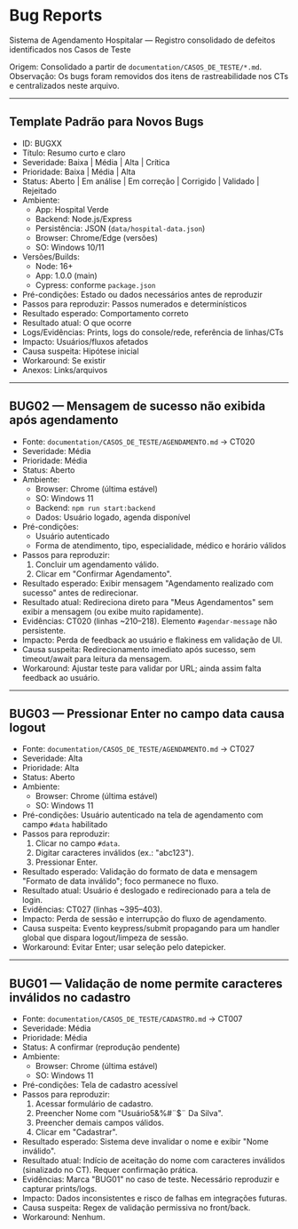 # Bug Reports
Sistema de Agendamento Hospitalar — Registro consolidado de defeitos identificados nos Casos de Teste

Origem: Consolidado a partir de `documentation/CASOS_DE_TESTE/*.md`.
Observação: Os bugs foram removidos dos itens de rastreabilidade nos CTs e centralizados neste arquivo.

---

## Template Padrão para Novos Bugs
- ID: BUGXX
- Título: Resumo curto e claro
- Severidade: Baixa | Média | Alta | Crítica
- Prioridade: Baixa | Média | Alta
- Status: Aberto | Em análise | Em correção | Corrigido | Validado | Rejeitado
- Ambiente:
  - App: Hospital Verde
  - Backend: Node.js/Express
  - Persistência: JSON (`data/hospital-data.json`)
  - Browser: Chrome/Edge (versões)
  - SO: Windows 10/11
- Versões/Builds:
  - Node: 16+
  - App: 1.0.0 (main)
  - Cypress: conforme `package.json`
- Pré-condições: Estado ou dados necessários antes de reproduzir
- Passos para reproduzir: Passos numerados e determinísticos
- Resultado esperado: Comportamento correto
- Resultado atual: O que ocorre
- Logs/Evidências: Prints, logs do console/rede, referência de linhas/CTs
- Impacto: Usuários/fluxos afetados
- Causa suspeita: Hipótese inicial
- Workaround: Se existir
- Anexos: Links/arquivos

---

## BUG02 — Mensagem de sucesso não exibida após agendamento
- Fonte: `documentation/CASOS_DE_TESTE/AGENDAMENTO.md` → CT020
- Severidade: Média
- Prioridade: Média
- Status: Aberto
- Ambiente:
  - Browser: Chrome (última estável)
  - SO: Windows 11
  - Backend: `npm run start:backend`
  - Dados: Usuário logado, agenda disponível
- Pré-condições:
  - Usuário autenticado
  - Forma de atendimento, tipo, especialidade, médico e horário válidos
- Passos para reproduzir:
  1. Concluir um agendamento válido.
  2. Clicar em "Confirmar Agendamento".
- Resultado esperado: Exibir mensagem "Agendamento realizado com sucesso" antes de redirecionar.
- Resultado atual: Redireciona direto para "Meus Agendamentos" sem exibir a mensagem (ou exibe muito rapidamente).
- Evidências: CT020 (linhas ~210–218). Elemento `#agendar-message` não persistente.
- Impacto: Perda de feedback ao usuário e flakiness em validação de UI.
- Causa suspeita: Redirecionamento imediato após sucesso, sem timeout/await para leitura da mensagem.
- Workaround: Ajustar teste para validar por URL; ainda assim falta feedback ao usuário.

---

## BUG03 — Pressionar Enter no campo data causa logout
- Fonte: `documentation/CASOS_DE_TESTE/AGENDAMENTO.md` → CT027
- Severidade: Alta
- Prioridade: Alta
- Status: Aberto
- Ambiente:
  - Browser: Chrome (última estável)
  - SO: Windows 11
- Pré-condições: Usuário autenticado na tela de agendamento com campo `#data` habilitado
- Passos para reproduzir:
  1. Clicar no campo `#data`.
  2. Digitar caracteres inválidos (ex.: "abc123").
  3. Pressionar Enter.
- Resultado esperado: Validação do formato de data e mensagem "Formato de data inválido"; foco permanece no fluxo.
- Resultado atual: Usuário é deslogado e redirecionado para a tela de login.
- Evidências: CT027 (linhas ~395–403).
- Impacto: Perda de sessão e interrupção do fluxo de agendamento.
- Causa suspeita: Evento keypress/submit propagando para um handler global que dispara logout/limpeza de sessão.
- Workaround: Evitar Enter; usar seleção pelo datepicker.

---

## BUG01 — Validação de nome permite caracteres inválidos no cadastro
- Fonte: `documentation/CASOS_DE_TESTE/CADASTRO.md` → CT007
- Severidade: Média
- Prioridade: Média
- Status: A confirmar (reprodução pendente)
- Ambiente:
  - Browser: Chrome (última estável)
  - SO: Windows 11
- Pré-condições: Tela de cadastro acessível
- Passos para reproduzir:
  1. Acessar formulário de cadastro.
  2. Preencher Nome com "Usuário5&%#¨$¨ Da Silva".
  3. Preencher demais campos válidos.
  4. Clicar em "Cadastrar".
- Resultado esperado: Sistema deve invalidar o nome e exibir "Nome inválido".
- Resultado atual: Indício de aceitação do nome com caracteres inválidos (sinalizado no CT). Requer confirmação prática.
- Evidências: Marca "BUG01" no caso de teste. Necessário reproduzir e capturar prints/logs.
- Impacto: Dados inconsistentes e risco de falhas em integrações futuras.
- Causa suspeita: Regex de validação permissiva no front/back.
- Workaround: Nenhum.
